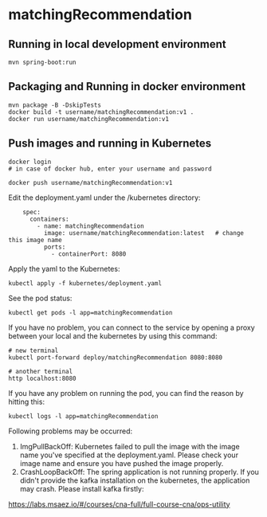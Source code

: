 # matchingRecommendation

## Running in local development environment

```
mvn spring-boot:run
```

## Packaging and Running in docker environment

```
mvn package -B -DskipTests
docker build -t username/matchingRecommendation:v1 .
docker run username/matchingRecommendation:v1
```

## Push images and running in Kubernetes

```
docker login 
# in case of docker hub, enter your username and password

docker push username/matchingRecommendation:v1
```

Edit the deployment.yaml under the /kubernetes directory:
```
    spec:
      containers:
        - name: matchingRecommendation
          image: username/matchingRecommendation:latest   # change this image name
          ports:
            - containerPort: 8080

```

Apply the yaml to the Kubernetes:
```
kubectl apply -f kubernetes/deployment.yaml
```

See the pod status:
```
kubectl get pods -l app=matchingRecommendation
```

If you have no problem, you can connect to the service by opening a proxy between your local and the kubernetes by using this command:
```
# new terminal
kubectl port-forward deploy/matchingRecommendation 8080:8080

# another terminal
http localhost:8080
```

If you have any problem on running the pod, you can find the reason by hitting this:
```
kubectl logs -l app=matchingRecommendation
```

Following problems may be occurred:

1. ImgPullBackOff:  Kubernetes failed to pull the image with the image name you've specified at the deployment.yaml. Please check your image name and ensure you have pushed the image properly.
1. CrashLoopBackOff: The spring application is not running properly. If you didn't provide the kafka installation on the kubernetes, the application may crash. Please install kafka firstly:

https://labs.msaez.io/#/courses/cna-full/full-course-cna/ops-utility

